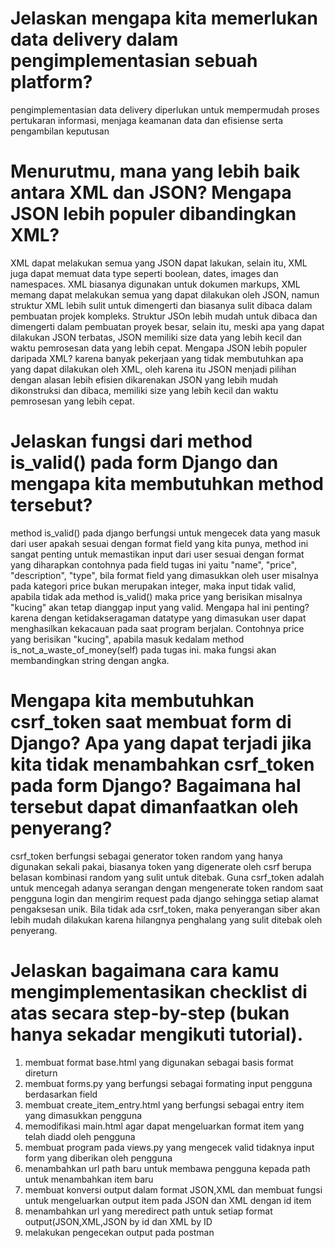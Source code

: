 #  Jelaskan mengapa kita memerlukan data delivery dalam pengimplementasian sebuah platform?

pengimplementasian data delivery diperlukan untuk mempermudah proses pertukaran informasi, menjaga keamanan data dan efisiense serta pengambilan keputusan

# Menurutmu, mana yang lebih baik antara XML dan JSON? Mengapa JSON lebih populer dibandingkan XML?

XML dapat melakukan semua yang JSON dapat lakukan, selain itu, XML juga dapat memuat data type seperti boolean, dates, images dan namespaces. XML biasanya digunakan untuk dokumen markups, XML memang dapat melakukan semua yang dapat dilakukan oleh JSON, namun struktur XML lebih sulit untuk dimengerti dan biasanya sulit dibaca dalam pembuatan projek kompleks. Struktur JSOn lebih mudah untuk dibaca dan dimengerti dalam pembuatan proyek besar, selain itu, meski apa yang dapat dilakukan JSON terbatas, JSON memiliki size data yang lebih kecil dan waktu pemrosesan data yang lebih cepat. Mengapa JSON lebih populer daripada XML? karena banyak pekerjaan yang tidak membutuhkan apa yang dapat dilakukan oleh XML, oleh karena itu JSON menjadi pilihan dengan alasan lebih efisien dikarenakan JSON yang lebih mudah dikonstruksi dan dibaca, memiliki size yang lebih kecil dan waktu pemrosesan yang lebih cepat. 

# Jelaskan fungsi dari method is_valid() pada form Django dan mengapa kita membutuhkan method tersebut?

method is_valid() pada django berfungsi untuk mengecek data yang masuk dari user apakah sesuai dengan format field yang kita punya, method ini sangat penting untuk memastikan input dari user sesuai dengan format yang diharapkan contohnya pada field tugas ini yaitu "name", "price", "description", "type", bila format field yang dimasukkan oleh user misalnya pada kategori price bukan merupakan integer, maka input tidak valid, apabila tidak ada method is_valid() maka price yang berisikan misalnya "kucing" akan tetap dianggap input yang valid. Mengapa hal ini penting? karena dengan ketidakseragaman datatype yang dimasukan user dapat menghasilkan kekacauan pada saat program berjalan. Contohnya price yang berisikan "kucing", apabila masuk kedalam method is_not_a_waste_of_money(self) pada tugas ini. maka fungsi akan membandingkan string dengan angka.

# Mengapa kita membutuhkan csrf_token saat membuat form di Django? Apa yang dapat terjadi jika kita tidak menambahkan csrf_token pada form Django? Bagaimana hal tersebut dapat dimanfaatkan oleh penyerang?

csrf_token berfungsi sebagai generator token random yang hanya digunakan sekali pakai, biasanya token yang digenerate oleh csrf berupa belasan kombinasi random yang sulit untuk ditebak. Guna csrf_token adalah untuk mencegah adanya serangan dengan mengenerate token random saat pengguna login dan mengirim request pada django sehingga setiap alamat pengaksesan unik. Bila tidak ada csrf_token, maka penyerangan siber akan lebih mudah dilakukan karena hilangnya penghalang yang sulit ditebak oleh penyerang.

# Jelaskan bagaimana cara kamu mengimplementasikan checklist di atas secara step-by-step (bukan hanya sekadar mengikuti tutorial).

1. membuat format base.html yang digunakan sebagai basis format direturn
2. membuat forms.py yang berfungsi sebagai formating input pengguna berdasarkan field
3. membuat create_item_entry.html yang berfungsi sebagai entry item yang dimasukkan pengguna
4. memodifikasi main.html agar dapat mengeluarkan format item yang telah diadd oleh pengguna
5. membuat program pada views.py yang mengecek valid tidaknya input form yang diberikan oleh pengguna
6. menambahkan url path baru untuk membawa pengguna kepada path untuk menambahkan item baru
7. membuat konversi output dalam format JSON,XML dan membuat fungsi untuk mengeluarkan output item pada JSON dan XML dengan id item
8. menambahkan url yang meredirect path untuk setiap format output(JSON,XML,JSON by id dan XML by ID
9. melakukan pengecekan output pada postman 

